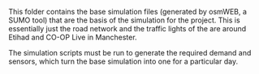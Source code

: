 This folder contains the base simulation files (generated by osmWEB, a SUMO tool) that are the basis of the simulation for the project.
This is essentially just the road network and the traffic lights of the are around Etihad and CO-OP Live in Manchester.

The simulation scripts must be run to generate the required demand and sensors, which turn the base simulation into one for a particular day.
